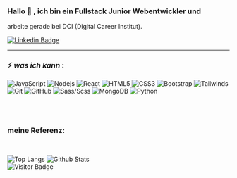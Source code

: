 ### __Hallo__  👋 ,  ich bin ein Fullstack Junior Webentwickler und  <br>
arbeite gerade  bei DCI (Digital Career Institut). 
<br>

[![Linkedin Badge](https://img.shields.io/badge/-Antonio-blue?style=flat-square&logo=Linkedin&logoColor=white&link=https://www.linkedin.com/in/antonio-champi-h/)](https://www.linkedin.com/in/antonio-champi-h/)

<hr>

### ⚡ ___was ich kann___ :
 
<!-- <img align="left" alt="JavaScript" width="26px" src="https://cdn.jsdelivr.net/gh/devicons/devicon/icons/javascript/javascript-original.svg" style="padding-right:10px;" />
<img align="left" alt="HTML5" width="26px" src="https://cdn.jsdelivr.net/gh/devicons/devicon/icons/html5/html5-original.svg" style="padding-right:10px;" />
<img align="left" alt="CSS3" width="26px" src="https://cdn.jsdelivr.net/gh/devicons/devicon/icons/css3/css3-original.svg" style="padding-right:10px;" />
<img align="left" alt="Visual Studio Code" width="26px" src="https://cdn.jsdelivr.net/gh/devicons/devicon/icons/vscode/vscode-original.svg" style="padding-right:10px;" />
<img align="left" alt="React" width="26px" src="https://cdn.jsdelivr.net/gh/devicons/devicon/icons/react/react-original.svg" style="padding-right:10px;" />
<img align="left" alt="Node.js" width="26px" src="https://cdn.jsdelivr.net/gh/devicons/devicon/icons/nodejs/nodejs-original.svg" style="padding-right:10px;" />
<img align="left" alt="MongoDB" width="26px" src="https://cdn.jsdelivr.net/gh/devicons/devicon/icons/mongodb/mongodb-original.svg" style="padding-right:10px;" />
<img align="left" alt="Git" width="26px" src="https://cdn.jsdelivr.net/gh/devicons/devicon/icons/git/git-original.svg" style="padding-right:10px;" />
<img align="left" alt="GitHub" width="26px" src="https://user-images.githubusercontent.com/3369400/139447912-e0f43f33-6d9f-45f8-be46-2df5bbc91289.png" style="padding-right:10px;" />
<img align="left" alt="GitHub" width="26px" src="https://user-images.githubusercontent.com/3369400/139448065-39a229ba-4b06-434b-bc67-616e2ed80c8f.png" /> -->

<!--
![JavaScript](https://img.shields.io/badge/-JavaScript-black?style=flat-square&logo=javascript)
![Nodejs](https://img.shields.io/badge/-Nodejs-black?style=flat-square&logo=Node.js)
![React](https://img.shields.io/badge/-React-black?style=flat-square&logo=react)
![Python](https://img.shields.io/badge/-Python-black?style=flat-square&logo=Python)
![HTML5](https://img.shields.io/badge/-HTML5-E34F26?style=flat-square&logo=html5&logoColor=white)
![CSS3](https://img.shields.io/badge/-CSS3-1572B6?style=flat-square&logo=css3)
![Bootstrap](https://img.shields.io/badge/-Bootstrap-563D7C?style=flat-square&logo=bootstrap)
![MongoDB](https://img.shields.io/badge/-MongoDB-black?style=flat-square&logo=mongodb)
![Git](https://img.shields.io/badge/-Git-black?style=flat-square&logo=git)
![GitHub](https://img.shields.io/badge/-GitHub-181717?style=flat-square&logo=github) 
-->
![JavaScript](https://img.shields.io/badge/JavaScript-Advanced-blue)
![Nodejs](https://img.shields.io/badge/Node.Js-Advanced-blue)
![React](https://img.shields.io/badge/React-Advanced-blue)
![HTML5](https://img.shields.io/badge/HTML5-Advanced-blue)
![CSS3](https://img.shields.io/badge/CCS3-Advanced-blue)
![Bootstrap](https://img.shields.io/badge/Bootstrap-Advanced-blue)
![Tailwinds](https://img.shields.io/badge/Tailwinds-Advanced-blue)
![Git](https://img.shields.io/badge/Git-Advanced-blue)
![GitHub](https://img.shields.io/badge/GitHub-Advanced-blue)
![Sass/Scss](https://img.shields.io/badge/Sass%2Fscss-Intermedia-8A2BE2)
![MongoDB](https://img.shields.io/badge/MongoDB-Intermedia-8A2BE2)
![Python](https://img.shields.io/badge/Python-Beginner-8A2BE2)




<br><br>

### __meine Referenz:__ 
<br>


![Top Langs](https://github-readme-stats.vercel.app/api/top-langs/?username=a-champi&theme=dark&show_icons=true)
![Github Stats](https://github-readme-stats.vercel.app/api?username=a-champi&theme=dark&show_icons=true) <br>
![Visitor Badge](https://visitor-badge.laobi.icu/badge?page_id=a-champi.a-champi)
 <!--
![Github stats](https://github-readme-stats.vercel.app/api?username=a-champi)
![Anurag's GitHub stats](https://github-readme-stats.vercel.app/api?username=anuraghazra&theme=dark&show_icons=true)
![Github Stats](https://github-readme-stats.vercel.app/api?username=a-champi&count_private=true&show_icons=true&include_all_commits=true)
![Top Langs](https://github-readme-stats.vercel.app/api/top-langs/?username=a-champi&hide=TeX&layout=compact)


Here are some ideas to get you started:

- 🔭 I’m currently working on ...
- 🌱 I’m currently learning ...
- 👯 I’m looking to collaborate on ...
- 🤔 I’m looking for help with ...
- 💬 Ask me about ...
- 📫 How to reach me: ...
- 😄 Pronouns: ...
- ⚡ Fun fact: ...
-->

